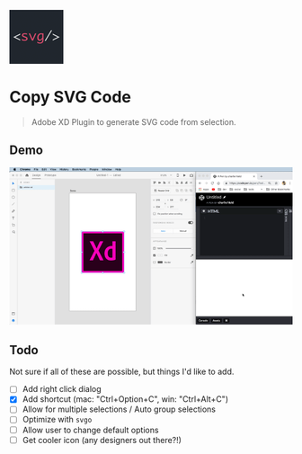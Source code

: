 ![icon](images/icon.png)

# Copy SVG Code

> Adobe XD Plugin to generate SVG code from selection.

## Demo

![icon](.github/demo.gif)

## Todo

Not sure if all of these are possible, but things I'd like to add.

- [ ] Add right click dialog
- [x] Add shortcut (mac: "Ctrl+Option+C", win: "Ctrl+Alt+C")
- [ ] Allow for multiple selections / Auto group selections
- [ ] Optimize with `svgo`
- [ ] Allow user to change default options
- [ ] Get cooler icon (any designers out there?!)
